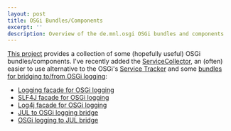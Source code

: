 ```yaml
---
layout: post
title: OSGi Bundles/Components
excerpt: ''
description: Overview of the de.mnl.osgi OSGi bundles and components
---
```


[This project](https://mnlipp.github.io/de.mnl.osgi/) provides a collection
of some (hopefully useful) OSGi bundles/components. I've recently added
the [ServiceCollector](https://mnlipp.github.io/de.mnl.osgi/de.mnl.osgi.coreutils/javadoc/index.html?de/mnl/osgi/coreutils/package-summary.html), an (often) easier
to use alternative to the OSGi's 
[Service Tracker](https://osgi.org/specification/osgi.core/7.0.0/util.tracker.html)
and some [bundles for bridging to/from OSGi logging](https://github.com/mnlipp/de.mnl.osgi#logging-bridgesfacades):
 * [Logging facade for OSGi logging](https://mnlipp.github.io/de.mnl.osgi/de.mnl.osgi.lf4osgi/javadoc/de/mnl/osgi/lf4osgi/package-summary.html#package.description)
 * [SLF4J facade for OSGi logging](https://mnlipp.github.io/de.mnl.osgi/de.mnl.osgi.slf4j2osgi/javadoc/org/slf4j/impl/package-summary.html)
 * [Log4j facade for OSGi logging](https://mnlipp.github.io/de.mnl.osgi/de.mnl.osgi.log4j2osgi/javadoc/de/mnl/osgi/log4j2osgi/package-summary.html#package.description)
 * [JUL to OSGi logging bridge](https://mnlipp.github.io/de.mnl.osgi/de.mnl.osgi.jul2osgi/javadoc/de/mnl/osgi/jul2osgi/package-summary.html#package.description)
 * [OSGi logging to JUL bridge](https://mnlipp.github.io/de.mnl.osgi/de.mnl.osgi.osgi2jul/javadoc/de/mnl/osgi/osgi2jul/package-summary.html#package.description)
 